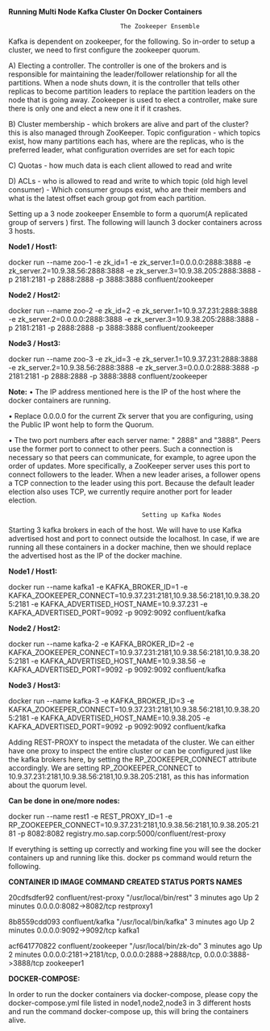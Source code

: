 **Running Multi Node Kafka Cluster On Docker Containers**
                                  
                                   The Zookeeper Ensemble 

Kafka is dependent on zookeeper, for the following. So in-order to setup a cluster, we need to first configure the zookeeper quorum.

A) Electing a controller. The controller is one of the brokers and is responsible for maintaining the leader/follower relationship for all the partitions. When a node shuts down, it is the controller that tells other replicas to become partition leaders to replace the partition leaders on the node that is going away. Zookeeper is used to elect a controller, make sure there is only one and elect a new one it if it crashes.

B) Cluster membership - which brokers are alive and part of the cluster? this is also managed through ZooKeeper.
Topic configuration - which topics exist, how many partitions each has, where are the replicas, who is the preferred leader, what configuration overrides are set for each topic

C) Quotas - how much data is each client allowed to read and write

D) ACLs - who is allowed to read and write to which topic
(old high level consumer) - Which consumer groups exist, who are their members and what is the latest offset each group got from each partition.

Setting up a 3 node zookeeper Ensemble to form a quorum(A replicated group of servers ) first.
The following will launch 3 docker containers across 3 hosts. 

**Node1 / Host1:**

docker run --name zoo-1 -e zk_id=1 -e zk_server.1=0.0.0.0:2888:3888 -e zk_server.2=10.9.38.56:2888:3888 -e zk_server.3=10.9.38.205:2888:3888 -p 2181:2181 -p 2888:2888 -p 3888:3888 confluent/zookeeper

**Node2 / Host2:**

docker run --name zoo-2 -e zk_id=2 -e zk_server.1=10.9.37.231:2888:3888 -e zk_server.2=0.0.0.0:2888:3888 -e zk_server.3=10.9.38.205:2888:3888 -p 2181:2181 -p 2888:2888 -p 3888:3888 confluent/zookeeper

**Node3 / Host3:**

docker run --name zoo-3 -e zk_id=3 -e zk_server.1=10.9.37.231:2888:3888 -e zk_server.2=10.9.38.56:2888:3888 -e zk_server.3=0.0.0.0:2888:3888 -p 2181:2181 -p 2888:2888 -p 3888:3888 confluent/zookeeper

**Note:** 
• The IP address mentioned here is the IP of the host where the docker containers are running.

• Replace 0.0.0.0 for the current Zk server that you are configuring, using the Public IP wont help to form the Quorum.

• The two port numbers after each server name: " 2888" and "3888". Peers use the former port to connect to other peers. Such a connection is necessary so that peers can communicate, for example, to agree upon the order of updates. More specifically, a ZooKeeper server uses this port to connect followers to the leader. When a new leader arises, a follower opens a TCP connection to the leader using this port. Because the default leader election also uses TCP, we currently require another port for leader election.

                                         Setting up Kafka Nodes


Starting 3 kafka brokers in each of the host. We will have to use Kafka advertised host and port to connect outside the localhost. In case, if we are running all these containers in a docker machine, then we should replace the advertised host as the IP of the docker machine.

**Node1 / Host1:**

docker run --name kafka1 -e KAFKA_BROKER_ID=1 -e   KAFKA_ZOOKEEPER_CONNECT=10.9.37.231:2181,10.9.38.56:2181,10.9.38.205:2181 -e
KAFKA_ADVERTISED_HOST_NAME=10.9.37.231 -e KAFKA_ADVERTISED_PORT=9092 -p 9092:9092 confluent/kafka

**Node2 / Host2:**

docker run --name kafka-2 -e KAFKA_BROKER_ID=2 -e KAFKA_ZOOKEEPER_CONNECT=10.9.37.231:2181,10.9.38.56:2181,10.9.38.205:2181 -e KAFKA_ADVERTISED_HOST_NAME=10.9.38.56 -e KAFKA_ADVERTISED_PORT=9092 -p 9092:9092 confluent/kafka

**Node3 / Host3:**

docker run --name kafka-3 -e KAFKA_BROKER_ID=3 -e KAFKA_ZOOKEEPER_CONNECT=10.9.37.231:2181,10.9.38.56:2181,10.9.38.205:2181 -e KAFKA_ADVERTISED_HOST_NAME=10.9.38.205 -e KAFKA_ADVERTISED_PORT=9092 -p 9092:9092 confluent/kafka

Adding REST-PROXY to inspect the metadata of the cluster. We can either have one proxy to inspect the entire cluster or can be configured just like the kafka brokers here, by setting the RP_ZOOKEEPER_CONNECT attribute accordingly. We are setting RP_ZOOKEEPER_CONNECT to 10.9.37.231:2181,10.9.38.56:2181,10.9.38.205:2181, as this has information about the quorum level.

**Can be done in one/more nodes:**

docker run --name rest1  -e REST_PROXY_ID=1 -e RP_ZOOKEEPER_CONNECT=10.9.37.231:2181,10.9.38.56:2181,10.9.38.205:2181 -p 8082:8082 registry.mo.sap.corp:5000/confluent/rest-proxy

If everything is setting up correctly and working fine you will see the docker containers up and running like this. docker ps command would return the following.

**CONTAINER ID IMAGE                COMMAND                  CREATED      STATUS         PORTS                                                                    NAMES**

20cdfsdfer92 confluent/rest-proxy "/usr/local/bin/rest"   3 minutes ago Up 2 minutes  0.0.0.0:8082->8082/tcp                                                  restproxy1

8b8559cdd093 confluent/kafka      "/usr/local/bin/kafka"   3 minutes ago Up 2 minutes  0.0.0.0:9092->9092/tcp                                                   kafka1

acf641770822 confluent/zookeeper  "/usr/local/bin/zk-do"   3 minutes ago Up 2 minutes  0.0.0.0:2181->2181/tcp, 0.0.0.0:2888->2888/tcp, 0.0.0.0:3888->3888/tcp   zookeeper1


**DOCKER-COMPOSE:**

In order to run the docker containers via docker-compose, please copy the docker-compose.yml file listed in node1,node2,node3 in 3 different hosts and run the command docker-compose up, this will bring the containers alive.
